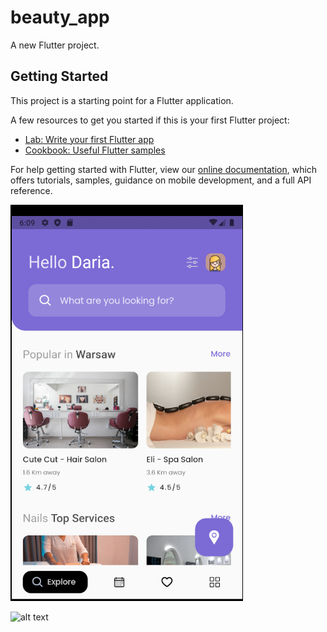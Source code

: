 # beauty_app

A new Flutter project.

## Getting Started

This project is a starting point for a Flutter application.

A few resources to get you started if this is your first Flutter project:

- [Lab: Write your first Flutter app](https://flutter.dev/docs/get-started/codelab)
- [Cookbook: Useful Flutter samples](https://flutter.dev/docs/cookbook)

For help getting started with Flutter, view our
[online documentation](https://flutter.dev/docs), which offers tutorials,
samples, guidance on mobile development, and a full API reference.

![alt text](https://github.com/wisnupratama24/beauty-app/blob/main/assets/images/preview-1.png?raw=true)

![alt text](https://github.com/wisnupratama24/beauty-app/blob/main/assets/images/preview-2.png?raw=true)
